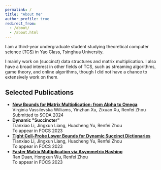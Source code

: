 ```yaml
---
permalink: /
title: "About Me"
author_profile: true
redirect_from: 
  - /about/
  - /about.html
---
```


I am a third-year undergraduate student studying theoretical computer science (TCS) in Yao Class, Tsinghua University.

I mainly work on (succinct) data structures and matrix multiplication. I also have a broad interest in other fields of TCS, such as streaming algorithms, game theory, and online algorithms, though I did not have a chance to extensively work on them.

## Selected Publications

- **[New Bounds for Matrix Multiplication: from Alpha to Omega](https://arxiv.org/abs/2307.07970)**  
  Virginia Vassilevska Williams, Yinzhan Xu, Zixuan Xu, Renfei Zhou  
  Submitted to SODA 2024
- **Dynamic "Succincter"**  
  Tianxiao Li, Jingxun Liang, Huacheng Yu, Renfei Zhou  
  To appear in FOCS 2023
- [**Tight Cell-Probe Lower Bounds for Dynamic Succinct Dictionaries**](https://arxiv.org/abs/2306.02253)  
  Tianxiao Li, Jingxun Liang, Huacheng Yu, Renfei Zhou  
  To appear in FOCS 2023
- **[Faster Matrix Multiplication via Asymmetric Hashing](https://arxiv.org/abs/2210.10173)**  
  Ran Duan, Hongxun Wu, Renfei Zhou  
  To appear in FOCS 2023
